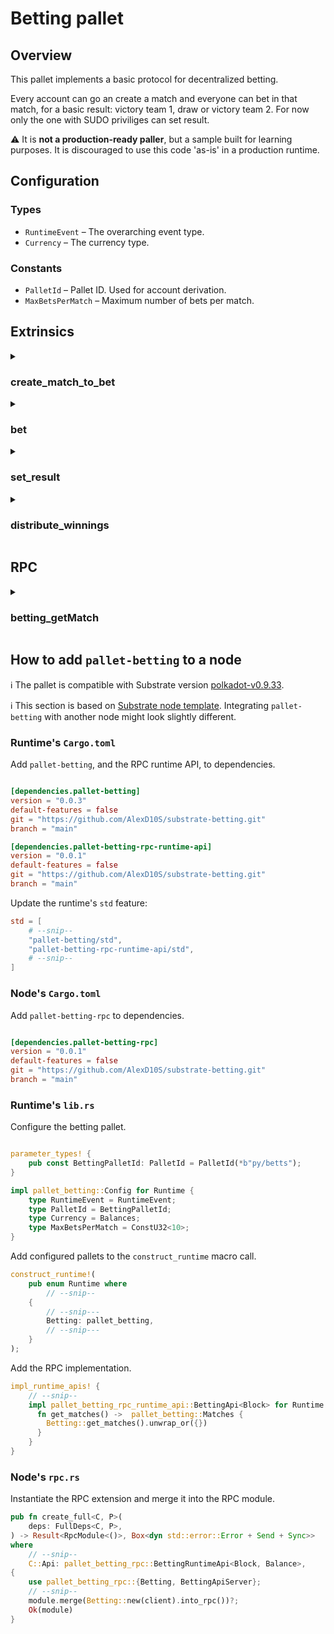 # Betting pallet

## Overview

This pallet implements a basic protocol for decentralized betting.

Every account can go an create a match and everyone can bet in that match, for a basic result: victory team 1, draw or victory team 2.
For now only the one with SUDO priviliges can set result.

:warning: It is **not a production-ready paller**, but a sample built for learning purposes. It is discouraged to use this code 'as-is' in a production runtime.

## Configuration

### Types
* `RuntimeEvent` – The overarching event type.
* `Currency` – The currency type.

### Constants
* `PalletId` – Pallet ID. Used for account derivation.
* `MaxBetsPerMatch` – Maximum number of bets per match.

## Extrinsics

<details>
<summary><h3>create_match_to_bet</h3></summary>

Creates a match to bet on. This function must be dispatched by a signed extrinsic.
Emit an event on success: `MatchCreated`.

#### Parameters:
  * `origin` – Origin for the call. Must be signed.
  * `team1` – Name of the first team.
  * `team2` – Name of the second team.
  * `start` – Time when the match starts and a bet can not be placed (in blocks).
  * `lenght` – Duration of the match (in blocks).

#### Errors:
  * `MatchAlreadyExists` – A match for the specified values already exists.
  * `OriginHasAlreadyOpenMatch` – An origin can only have one match open.
  * `TimeMatchOver` – The match is created when the match time is over.
</details>

<details>
<summary><h3>bet</h3></summary>

Create bet for a match.
Emit an event on success: `BetPlaced`.

#### Parameters:
  * `origin` – Origin for the call. Must be signed.
  * `match_id` – Id of the match, in our case the creator of the bet accountId.
  * `amount_to_bet` – Amount placed for the bet.
  * `result` – The result for the bet.

#### Errors:
  * `MatchDoesNotExists` – A match selected for the bet doesn't exist.
  * `OriginHasAlreadyOpenMatch` – If the match has started, betting is not allowed.
  * `TimeMatchOver` – The match is created when the match time is over.
  * `MaxBets` – The match has reach its betting limit.
  * `AlreadyBet` – You already place the same bet in that match.
</details>

<details>
<summary><h3>set_result</h3></summary>

Notify the result of an existing match.
The dispatch origin for this call must be _Root_.
Emit an event on success: `MatchResult`.

#### Parameters:
  * `origin` – Origin for the call. Must be signed.
  * `match_id` – Id of the match, in our case the creator of the bet accountId.
  * `result` – The result of the match.

#### Errors:
  * `MatchDoesNotExists` – A match selected for the bet doesn't exist.
  * `TimeMatchNotOver` –  If the match is not over, set the result is not allowed.
</details>

<details>
<summary><h3>distribute_winnings</h3></summary>

When a match ends someone the owner of the match can distribute the money from the winers and delete the match.

#### Parameters:
  * `origin` – Origin for the call. Must be signed.

#### Errors:
  * `MatchDoesNotExists` – A match selected for the bet doesn't exist.
  * `MatchNotResult` –  The match still has not a result.
</details>

## RPC 

<details>
<summary><h3>betting_getMatch</h3></summary>

Get a match stored.

#### Parameters:
* `match_id` – ID of the match to retrieve (accountId of the creator).
</details>

## How to add `pallet-betting` to a node

:information_source: The pallet is compatible with Substrate version
[polkadot-v0.9.33](https://github.com/paritytech/substrate/tree/polkadot-v0.9.33).

:information_source: This section is based on
[Substrate node template](https://github.com/substrate-developer-hub/substrate-node-template/tree/main).
Integrating `pallet-betting` with another node might look slightly different.

### Runtime's `Cargo.toml`

Add `pallet-betting`, and the RPC runtime API, to dependencies.
```toml

[dependencies.pallet-betting]
version = "0.0.3"
default-features = false
git = "https://github.com/AlexD10S/substrate-betting.git"
branch = "main"

[dependencies.pallet-betting-rpc-runtime-api]
version = "0.0.1"
default-features = false
git = "https://github.com/AlexD10S/substrate-betting.git"
branch = "main"
```

Update the runtime's `std` feature:
```toml
std = [
    # --snip--
    "pallet-betting/std",
    "pallet-betting-rpc-runtime-api/std",
    # --snip--
]
```

### Node's `Cargo.toml`

Add `pallet-betting-rpc` to dependencies.
```toml

[dependencies.pallet-betting-rpc]
version = "0.0.1"
default-features = false
git = "https://github.com/AlexD10S/substrate-betting.git"
branch = "main"
```

### Runtime's `lib.rs`


Configure the betting pallet.
```rust

parameter_types! {
    pub const BettingPalletId: PalletId = PalletId(*b"py/betts");
}

impl pallet_betting::Config for Runtime {
    type RuntimeEvent = RuntimeEvent;
    type PalletId = BettingPalletId;
    type Currency = Balances;
    type MaxBetsPerMatch = ConstU32<10>;
}
```

Add configured pallets to the `construct_runtime` macro call.
```rust
construct_runtime!(
    pub enum Runtime where
        // --snip--
    {
        // --snip---
        Betting: pallet_betting,
        // --snip---
    }
);
```

Add the RPC implementation.
```rust
impl_runtime_apis! {
    // --snip--
    impl pallet_betting_rpc_runtime_api::BettingApi<Block> for Runtime {
      fn get_matches() ->  pallet_betting::Matches {
        Betting::get_matches().unwrap_or({})
      }
    }
}
``` 


### Node's `rpc.rs`

Instantiate the RPC extension and merge it into the RPC module.
```rust
pub fn create_full<C, P>(
    deps: FullDeps<C, P>,
) -> Result<RpcModule<()>, Box<dyn std::error::Error + Send + Sync>>
where
    // --snip--
    C::Api: pallet_betting_rpc::BettingRuntimeApi<Block, Balance>,
{
    use pallet_betting_rpc::{Betting, BettingApiServer};
    // --snip--
    module.merge(Betting::new(client).into_rpc())?;
    Ok(module)
}
``` 

